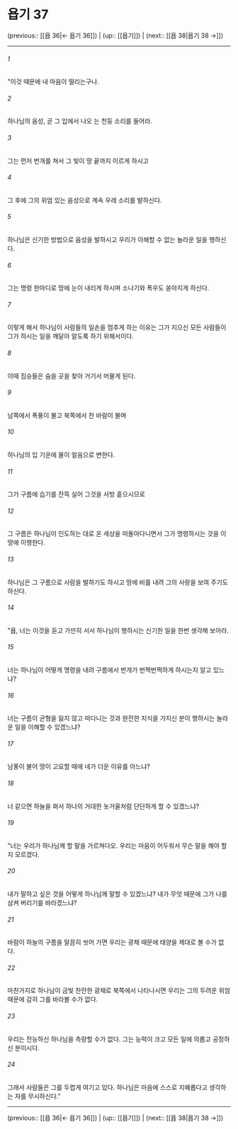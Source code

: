 # 욥기 37

(previous:: [[욥 36|← 욥기 36]]) | (up:: [[욥기]]) | (next:: [[욥 38|욥기 38 →]])

***




###### 1 

"이것 때문에 내 마음이 떨리는구나. 



###### 2 

하나님의 음성, 곧 그 입에서 나오 는 천둥 소리를 들어라. 



###### 3 

그는 먼저 번개를 쳐서 그 빛이 땅 끝까지 이르게 하시고 



###### 4 

그 후에 그의 위엄 있는 음성으로 계속 우레 소리를 발하신다. 



###### 5 

하나님은 신기한 방법으로 음성을 발하시고 우리가 이해할 수 없는 놀라운 일을 행하신다. 



###### 6 

그는 명령 한마디로 땅에 눈이 내리게 하시며 소나기와 폭우도 쏟아지게 하신다. 



###### 7 

이렇게 해서 하나님이 사람들의 일손을 멈추게 하는 이유는 그가 지으신 모든 사람들이 그가 하시는 일을 깨달아 알도록 하기 위해서이다. 



###### 8 

이때 짐승들은 숨을 곳을 찾아 거기서 머물게 된다. 



###### 9 

남쪽에서 폭풍이 불고 북쪽에서 찬 바람이 불며 



###### 10 

하나님의 입 기운에 물이 얼음으로 변한다. 



###### 11 

그가 구름에 습기를 잔뜩 실어 그것을 사방 흩으시므로 



###### 12 

그 구름은 하나님이 인도하는 대로 온 세상을 떠돌아다니면서 그가 명령하시는 것을 이 땅에 이행한다. 



###### 13 

하나님은 그 구름으로 사람을 벌하기도 하시고 땅에 비를 내려 그의 사랑을 보여 주기도 하신다. 



###### 14 

"욥, 너는 이것을 듣고 가만히 서서 하나님이 행하시는 신기한 일을 한번 생각해 보아라. 



###### 15 

너는 하나님이 어떻게 명령을 내려 구름에서 번개가 번쩍번쩍하게 하시는지 알고 있느냐? 



###### 16 

너는 구름이 균형을 잃지 않고 떠다니는 것과 완전한 지식을 가지신 분이 행하시는 놀라운 일을 이해할 수 있겠느냐? 



###### 17 

남풍이 불어 땅이 고요할 때에 네가 더운 이유를 아느냐? 



###### 18 

너 같으면 하늘을 펴서 하나의 거대한 놋거울처럼 단단하게 할 수 있겠느냐? 



###### 19 

"너는 우리가 하나님께 할 말을 가르쳐다오. 우리는 마음이 어두워서 무슨 말을 해야 할지 모르겠다. 



###### 20 

내가 말하고 싶은 것을 어떻게 하나님께 말할 수 있겠느냐? 내가 무엇 때문에 그가 나를 삼켜 버리기를 바라겠느냐? 



###### 21 

바람이 하늘의 구름을 말끔히 씻어 가면 우리는 광채 때문에 태양을 제대로 볼 수가 없다. 



###### 22 

마찬가지로 하나님이 금빛 찬란한 광채로 북쪽에서 나타나시면 우리는 그의 두려운 위엄 때문에 감히 그를 바라볼 수가 없다. 



###### 23 

우리는 전능하신 하나님을 측량할 수가 없다. 그는 능력이 크고 모든 일에 의롭고 공정하신 분이시다. 



###### 24 

그래서 사람들은 그를 두렵게 여기고 있다. 하나님은 마음에 스스로 지혜롭다고 생각하는 자를 무시하신다."

***

(previous:: [[욥 36|← 욥기 36]]) | (up:: [[욥기]]) | (next:: [[욥 38|욥기 38 →]])
